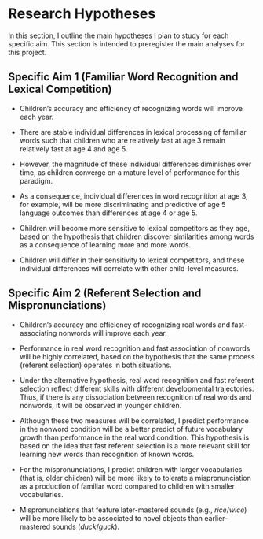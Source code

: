 
Research Hypotheses
========================================================================

In this section, I outline the main hypotheses I plan to study for each
specific aim. This section is intended to preregister the main analyses
for this project.

Specific Aim 1 (Familiar Word Recognition and Lexical Competition)
------------------------------------------------------------------------

  - Children’s accuracy and efficiency of recognizing words will improve
    each year.

  - There are stable individual differences in lexical processing of
    familiar words such that children who are relatively fast at age 3
    remain relatively fast at age 4 and age 5.

  - However, the magnitude of these individual differences diminishes
    over time, as children converge on a mature level of performance for
    this paradigm.

  - As a consequence, individual differences in word recognition at
    age 3, for example, will be more discriminating and predictive of
    age 5 language outcomes than differences at age 4 or age 5.

  - Children will become more sensitive to lexical competitors as they
    age, based on the hypothesis that children discover similarities
    among words as a consequence of learning more and more words.

  - Children will differ in their sensitivity to lexical competitors,
    and these individual differences will correlate with other
    child-level measures.


Specific Aim 2 (Referent Selection and Mispronunciations)
------------------------------------------------------------------------

  - Children’s accuracy and efficiency of recognizing real words and
    fast-associating nonwords will improve each year.

  - Performance in real word recognition and fast association of
    nonwords will be highly correlated, based on the hypothesis that the
    same process (referent selection) operates in both situations.

  - Under the alternative hypothesis, real word recognition and fast
    referent selection reflect different skills with different
    developmental trajectories. Thus, if there is any dissociation
    between recognition of real words and nonwords, it will be observed
    in younger children.

  - Although these two measures will be correlated, I predict
    performance in the nonword condition will be a better predict of
    future vocabulary growth than performance in the real word
    condition. This hypothesis is based on the idea that fast referent
    selection is a more relevant skill for learning new words than
    recognition of known words.

  - For the mispronunciations, I predict children with larger
    vocabularies (that is, older children) will be more likely to
    tolerate a mispronunciation as a production of familiar word
    compared to children with smaller vocabularies.

  - Mispronunciations that feature later-mastered sounds (e.g.,
    *rice*/*wice*) will be more likely to be associated to novel objects
    than earlier-mastered sounds (*duck*/*guck*).
